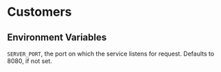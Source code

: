 # Customers

## Environment Variables

`SERVER_PORT`, the port on which the service listens for request. Defaults to 8080, if not set.
